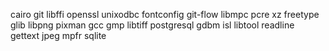 cairo
git
libffi
openssl
unixodbc
fontconfig
git-flow
libmpc
pcre
xz
freetype
glib
libpng
pixman
gcc
gmp
libtiff
postgresql
gdbm
isl
libtool
readline
gettext
jpeg
mpfr
sqlite
